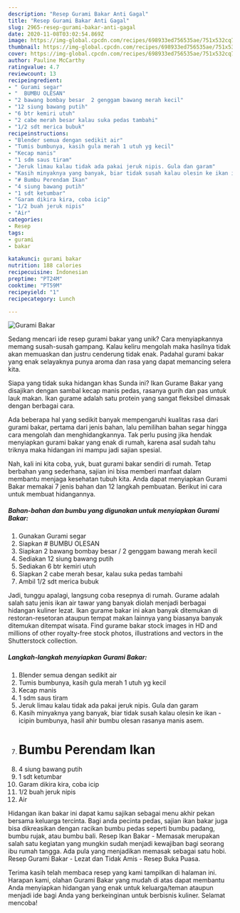 ```yaml
---
description: "Resep Gurami Bakar Anti Gagal"
title: "Resep Gurami Bakar Anti Gagal"
slug: 2965-resep-gurami-bakar-anti-gagal
date: 2020-11-08T03:02:54.869Z
image: https://img-global.cpcdn.com/recipes/698933ed756535ae/751x532cq70/gurami-bakar-foto-resep-utama.jpg
thumbnail: https://img-global.cpcdn.com/recipes/698933ed756535ae/751x532cq70/gurami-bakar-foto-resep-utama.jpg
cover: https://img-global.cpcdn.com/recipes/698933ed756535ae/751x532cq70/gurami-bakar-foto-resep-utama.jpg
author: Pauline McCarthy
ratingvalue: 4.7
reviewcount: 13
recipeingredient:
- " Gurami segar"
- "  BUMBU OLESAN"
- "2 bawang bombay besar  2 genggam bawang merah kecil"
- "12 siung bawang putih"
- "6 btr kemiri utuh"
- "2 cabe merah besar kalau suka pedas tambahi"
- "1/2 sdt merica bubuk"
recipeinstructions:
- "Blender semua dengan sedikit air"
- "Tumis bumbunya, kasih gula merah 1 utuh yg kecil"
- "Kecap manis"
- "1 sdm saus tiram"
- "Jeruk limau kalau tidak ada pakai jeruk nipis. Gula dan garam"
- "Kasih minyaknya yang banyak, biar tidak susah kalau olesin ke ikan icipin bumbunya, hasil ahir bumbu olesan rasanya manis asem."
- "# Bumbu Perendam Ikan"
- "4 siung bawang putih"
- "1 sdt ketumbar"
- "Garam dikira kira, coba icip"
- "1/2 buah jeruk nipis"
- "Air"
categories:
- Resep
tags:
- gurami
- bakar

katakunci: gurami bakar 
nutrition: 188 calories
recipecuisine: Indonesian
preptime: "PT24M"
cooktime: "PT59M"
recipeyield: "1"
recipecategory: Lunch

---
```



![Gurami Bakar](https://img-global.cpcdn.com/recipes/698933ed756535ae/751x532cq70/gurami-bakar-foto-resep-utama.jpg)

Sedang mencari ide resep gurami bakar yang unik? Cara menyiapkannya memang susah-susah gampang. Kalau keliru mengolah maka hasilnya tidak akan memuaskan dan justru cenderung tidak enak. Padahal gurami bakar yang enak selayaknya punya aroma dan rasa yang dapat memancing selera kita.

Siapa yang tidak suka hidangan khas Sunda ini? Ikan Gurame Bakar yang disajikan dengan sambal kecap manis pedas, rasanya gurih dan pas untuk lauk makan. Ikan gurame adalah satu protein yang sangat fleksibel dimasak dengan berbagai cara.

Ada beberapa hal yang sedikit banyak mempengaruhi kualitas rasa dari gurami bakar, pertama dari jenis bahan, lalu pemilihan bahan segar hingga cara mengolah dan menghidangkannya. Tak perlu pusing jika hendak menyiapkan gurami bakar yang enak di rumah, karena asal sudah tahu triknya maka hidangan ini mampu jadi sajian spesial.


Nah, kali ini kita coba, yuk, buat gurami bakar sendiri di rumah. Tetap berbahan yang sederhana, sajian ini bisa memberi manfaat dalam membantu menjaga kesehatan tubuh kita. Anda dapat menyiapkan Gurami Bakar memakai 7 jenis bahan dan 12 langkah pembuatan. Berikut ini cara untuk membuat hidangannya.

<!--inarticleads1-->

##### Bahan-bahan dan bumbu yang digunakan untuk menyiapkan Gurami Bakar:

1. Gunakan  Gurami segar
1. Siapkan  # BUMBU OLESAN
1. Siapkan 2 bawang bombay besar / 2 genggam bawang merah kecil
1. Sediakan 12 siung bawang putih
1. Sediakan 6 btr kemiri utuh
1. Siapkan 2 cabe merah besar, kalau suka pedas tambahi
1. Ambil 1/2 sdt merica bubuk


Jadi, tunggu apalagi, langsung coba resepnya di rumah. Gurame adalah salah satu jenis ikan air tawar yang banyak diolah menjadi berbagai hidangan kuliner lezat. Ikan gurame bakar ini akan banyak ditemukan di restoran-resetoran ataupun tempat makan lainnya yang biasanya banyak ditemukan ditempat wisata. Find gurame bakar stock images in HD and millions of other royalty-free stock photos, illustrations and vectors in the Shutterstock collection. 

<!--inarticleads2-->

##### Langkah-langkah menyiapkan Gurami Bakar:

1. Blender semua dengan sedikit air
1. Tumis bumbunya, kasih gula merah 1 utuh yg kecil
1. Kecap manis
1. 1 sdm saus tiram
1. Jeruk limau kalau tidak ada pakai jeruk nipis. Gula dan garam
1. Kasih minyaknya yang banyak, biar tidak susah kalau olesin ke ikan - icipin bumbunya, hasil ahir bumbu olesan rasanya manis asem.
1. # Bumbu Perendam Ikan
1. 4 siung bawang putih
1. 1 sdt ketumbar
1. Garam dikira kira, coba icip
1. 1/2 buah jeruk nipis
1. Air


Hidangan ikan bakar ini dapat kamu sajikan sebagai menu akhir pekan bersama keluarga tercinta. Bagi anda pecinta pedas, sajian ikan bakar juga bisa dikreasikan dengan racikan bumbu pedas seperti bumbu padang, bumbu rujak, atau bumbu bali. Resep Ikan Bakar - Memasak merupakan salah satu kegiatan yang mungkin sudah menjadi kewajiban bagi seorang ibu rumah tangga. Ada pula yang menjadikan memasak sebagai satu hobi. Resep Gurami Bakar - Lezat dan Tidak Amis - Resep Buka Puasa. 

Terima kasih telah membaca resep yang kami tampilkan di halaman ini. Harapan kami, olahan Gurami Bakar yang mudah di atas dapat membantu Anda menyiapkan hidangan yang enak untuk keluarga/teman ataupun menjadi ide bagi Anda yang berkeinginan untuk berbisnis kuliner. Selamat mencoba!

